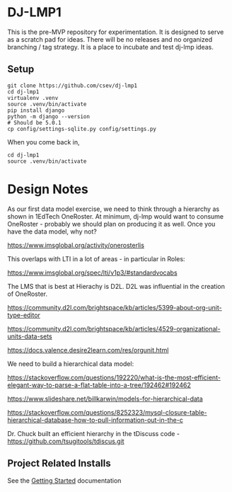 DJ-LMP1
=======

This is the pre-MVP repository for experimentation.  It is designed to serve as a scratch pad for ideas.
There will be no releases and no organized branching / tag strategy.  It is a place to
incubate and test dj-lmp ideas.

Setup
-----

    git clone https://github.com/csev/dj-lmp1
    cd dj-lmp1
    virtualenv .venv
    source .venv/bin/activate
    pip install django
    python -m django --version
    # Should be 5.0.1
    cp config/settings-sqlite.py config/settings.py

When you come back in, 

    cd dj-lmp1
    source .venv/bin/activate


Design Notes
============

As our first data model exercise, we need to think through a hierarchy as
shown in 1EdTech OneRoster.  At minimum, dj-lmp would want to consume
OneRoster - probably we should plan on producing it as well.  Once you have the
data model, why not?

https://www.imsglobal.org/activity/onerosterlis

This overlaps with LTI in a lot of areas - in particular in Roles:

https://www.imsglobal.org/spec/lti/v1p3/#standardvocabs

The LMS that is best at Hierachy is D2L.  D2L was influential in the creation
of OneRoster.

https://community.d2l.com/brightspace/kb/articles/5399-about-org-unit-type-editor

https://community.d2l.com/brightspace/kb/articles/4529-organizational-units-data-sets

https://docs.valence.desire2learn.com/res/orgunit.html

We need to build a hierarchical data model:

https://stackoverflow.com/questions/192220/what-is-the-most-efficient-elegant-way-to-parse-a-flat-table-into-a-tree/192462#192462

https://www.slideshare.net/billkarwin/models-for-hierarchical-data

https://stackoverflow.com/questions/8252323/mysql-closure-table-hierarchical-database-how-to-pull-information-out-in-the-c

Dr. Chuck built an efficient hierarchy in the tDiscuss code - https://github.com/tsugitools/tdiscus.git

Project Related Installs
------------------------

See the [Getting Started](PROJECT.md) documentation

